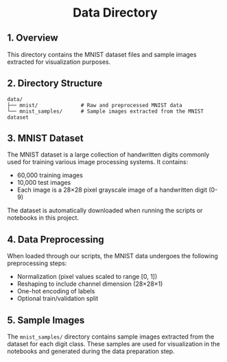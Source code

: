 <div style="font-size:2em; font-weight:bold; text-align:center; margin-top:20px;">Data Directory</div>

## 1. Overview

This directory contains the MNIST dataset files and sample images extracted for visualization purposes.

## 2. Directory Structure

```
data/
├── mnist/              # Raw and preprocessed MNIST data
└── mnist_samples/      # Sample images extracted from the MNIST dataset
```

## 3. MNIST Dataset

The MNIST dataset is a large collection of handwritten digits commonly used for training various image processing systems. It contains:
- 60,000 training images
- 10,000 test images
- Each image is a 28×28 pixel grayscale image of a handwritten digit (0-9)

The dataset is automatically downloaded when running the scripts or notebooks in this project.

## 4. Data Preprocessing

When loaded through our scripts, the MNIST data undergoes the following preprocessing steps:
- Normalization (pixel values scaled to range [0, 1])
- Reshaping to include channel dimension (28×28×1)
- One-hot encoding of labels
- Optional train/validation split

## 5. Sample Images

The `mnist_samples/` directory contains sample images extracted from the dataset for each digit class. These samples are used for visualization in the notebooks and generated during the data preparation step. 